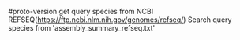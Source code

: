 #proto-version
get query species from NCBI REFSEQ(https://ftp.ncbi.nlm.nih.gov/genomes/refseq/)
Search query species from 'assembly_summary_refseq.txt'
